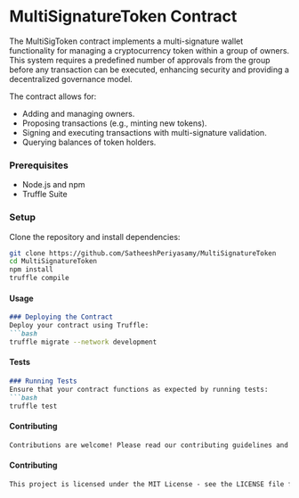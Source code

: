 # MultiSignatureToken Contract
The MultiSigToken contract implements a multi-signature wallet functionality for managing a cryptocurrency token within a group of owners. This system requires a predefined number of approvals from the group before any transaction can be executed, enhancing security and providing a decentralized governance model.

The contract allows for:
- Adding and managing owners.
- Proposing transactions (e.g., minting new tokens).
- Signing and executing transactions with multi-signature validation.
- Querying balances of token holders.

### Prerequisites
- Node.js and npm
- Truffle Suite

### Setup
Clone the repository and install dependencies:
```bash
git clone https://github.com/SatheeshPeriyasamy/MultiSignatureToken
cd MultiSignatureToken
npm install
truffle compile
```


#### Usage
```markdown
### Deploying the Contract
Deploy your contract using Truffle:
```bash
truffle migrate --network development
```

#### Tests
```markdown
### Running Tests
Ensure that your contract functions as expected by running tests:
```bash
truffle test
```

#### Contributing
```markdown
Contributions are welcome! Please read our contributing guidelines and submit pull requests to our repository.
```

#### Contributing
```markdown
This project is licensed under the MIT License - see the LICENSE file for details.

